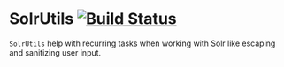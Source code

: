 # SolrUtils [![Build Status](https://travis-ci.org/InterNations/SolrUtils.png?branch=master)](https://travis-ci.org/InterNations/SolrUtils)

`SolrUtils` help with recurring tasks when working with Solr like escaping and sanitizing user input.
